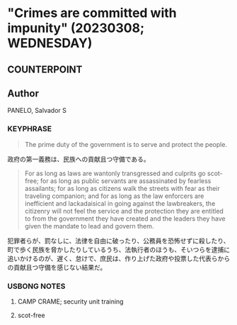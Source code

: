 # "Crimes are committed with impunity" (20230308; WEDNESDAY)

## COUNTERPOINT

## Author

PANELO, Salvador S

### KEYPHRASE

> The prime duty of the government is to serve and protect the people.

政府の第一義務は、民族への貢献且つ守備である。

> For as long as laws are wantonly transgressed and culprits go scot-free; for as long as public servants are assassinated by fearless assailants; for as long as citizens walk the streets with fear as their traveling companion; and for as long as the law enforcers are inefficient and lackadaisical in going against the lawbreakers, the citizenry will not feel the service and the protection they are entitled to from the government they have created and the leaders they have given the mandate to lead and govern them.

犯罪者らが、罰なしに、法律を自由に破ったり、公務員を恐怖せずに殺したり、町で歩く民族を脅かしたりしているうち、法執行者のほうも、そいつらを逮捕に追いかけるのが、遅く、怠けで、庶民は、作り上げた政府や投票した代表らからの貢献且つ守備を感じない結果だ。



### USBONG NOTES

1) CAMP CRAME; security unit training

2) scot-free

